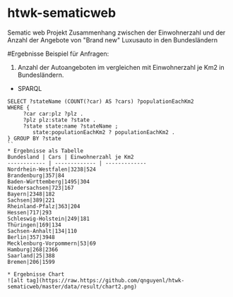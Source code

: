# htwk-sematicweb
Sematic web Projekt
Zusammenhang zwischen der Einwohnerzahl und der Anzahl der Angebote von "Brand new" Luxusauto in den Bundesländern

#Ergebnisse
Beispiel für Anfragen:
1. Anzahl der Autoangeboten im vergleichen mit Einwohnerzahl je Km2 in Bundesländern.
* SPARQL
```sparql
SELECT ?stateName (COUNT(?car) AS ?cars) ?populationEachKm2 
WHERE {
     ?car car:plz ?plz .
     ?plz plz:state ?state .
     ?state state:name ?stateName ;
     	state:populationEachKm2 ? populationEachKm2 .
} GROUP BY ?state
``
* Ergebnisse als Tabelle
Bundesland | Cars | Einwohnerzahl je Km2
------------ | ------------- | -------------
Nordrhein-Westfalen|3238|524
Brandenburg|357|84
Baden-Württemberg|1495|304
Niedersachsen|723|167
Bayern|2348|182
Sachsen|389|221
Rheinland-Pfalz|363|204
Hessen|717|293
Schleswig-Holstein|249|181
Thüringen|169|134
Sachsen-Anhalt|134|110
Berlin|357|3948
Mecklenburg-Vorpommern|53|69
Hamburg|268|2366
Saarland|25|388
Bremen|206|1599

* Ergebnisse Chart
![alt tag](https://raw.https://github.com/qnguyenl/htwk-sematicweb/master/data/result/chart2.png)
